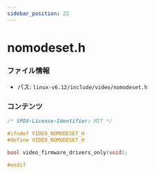 ```yaml
---
sidebar_position: 22
---
```

# nomodeset.h

### ファイル情報

- パス: `linux-v6.12/include/video/nomodeset.h`

### コンテンツ

```h
/* SPDX-License-Identifier: MIT */

#ifndef VIDEO_NOMODESET_H
#define VIDEO_NOMODESET_H

bool video_firmware_drivers_only(void);

#endif

```
